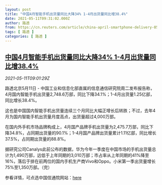 ```yaml
---
layout: post
title: "中国4月智能手机出货量同比大降34% 1-4月出货量同比增38.4%"
date: 2021-05-11T09:31:02.000Z
author: 路透
from: https://cn.reuters.com/article/china-april-smartphone-delivery-0511-idCNKBS2CS0X5
tags: [ 路透 ]
categories: [ 路透 ]
---
```

<!--1620725462000-->
[中国4月智能手机出货量同比大降34% 1-4月出货量同比增38.4%](https://cn.reuters.com/article/china-april-smartphone-delivery-0511-idCNKBS2CS0X5)
------

<div>
<div><i>2021-05-11T09:01:29Z</i></div><p>路透北京5月11日 - 中国工业和信息化部直属的信息通信研究院周二发布报告称，4月国内智能手机出货量2,748.6万部，同比下降34.1%；1-4月出货量1.25亿部，同比增长38.4%。</p><p>这也是中国国内智能手机出货量连续三个月同比大幅正增长后转跌；不过，去年4月为国内智能手机出货量月度高点，出货量超过4,000万部。</p><p>在国内外手机市场品牌构成上，4月国产品牌手机出货量为2,475.7万部，同比下降34.8%，占同期出货量的90.1%；1-4月国产品牌出货量累计1.11亿部，同比增长37.5%，占同期出货量的88.8%。</p><p>据研究公司Canalys此前公布的数据，华为今年一季度在中国市场的手机出货量总计为1,490万部，远低于上年同期的3,010万部；市占率从上年同期的41%降至16%，落后于排在前两位的国内手机生产商Vivo和Oppo。小米第一季出货量增长75%至1,350万部。（完）</p><p>参看详情，可点选中国信通院网站：<a href="http://www.caict.ac.cn/kxyj/qwfb/qwsj/202105/P020210511504122774678.pdf">here</a></p>
</div>
